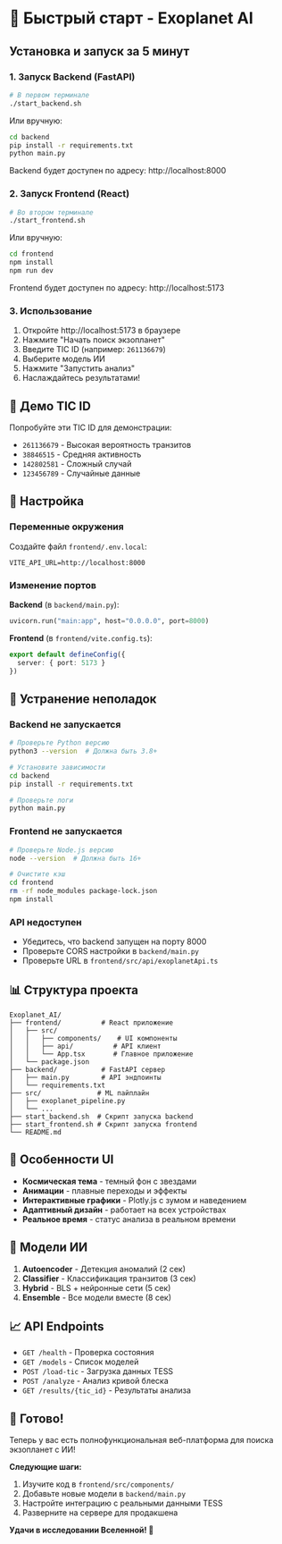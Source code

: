 # 🚀 Быстрый старт - Exoplanet AI

## Установка и запуск за 5 минут

### 1. Запуск Backend (FastAPI)

```bash
# В первом терминале
./start_backend.sh
```

Или вручную:
```bash
cd backend
pip install -r requirements.txt
python main.py
```

Backend будет доступен по адресу: http://localhost:8000

### 2. Запуск Frontend (React)

```bash
# Во втором терминале
./start_frontend.sh
```

Или вручную:
```bash
cd frontend
npm install
npm run dev
```

Frontend будет доступен по адресу: http://localhost:5173

### 3. Использование

1. Откройте http://localhost:5173 в браузере
2. Нажмите "Начать поиск экзопланет"
3. Введите TIC ID (например: `261136679`)
4. Выберите модель ИИ
5. Нажмите "Запустить анализ"
6. Наслаждайтесь результатами!

## 🎯 Демо TIC ID

Попробуйте эти TIC ID для демонстрации:
- `261136679` - Высокая вероятность транзитов
- `38846515` - Средняя активность
- `142802581` - Сложный случай
- `123456789` - Случайные данные

## 🔧 Настройка

### Переменные окружения

Создайте файл `frontend/.env.local`:
```
VITE_API_URL=http://localhost:8000
```

### Изменение портов

**Backend** (в `backend/main.py`):
```python
uvicorn.run("main:app", host="0.0.0.0", port=8000)
```

**Frontend** (в `frontend/vite.config.ts`):
```typescript
export default defineConfig({
  server: { port: 5173 }
})
```

## 🐛 Устранение неполадок

### Backend не запускается
```bash
# Проверьте Python версию
python3 --version  # Должна быть 3.8+

# Установите зависимости
cd backend
pip install -r requirements.txt

# Проверьте логи
python main.py
```

### Frontend не запускается
```bash
# Проверьте Node.js версию
node --version  # Должна быть 16+

# Очистите кэш
cd frontend
rm -rf node_modules package-lock.json
npm install
```

### API недоступен
- Убедитесь, что backend запущен на порту 8000
- Проверьте CORS настройки в `backend/main.py`
- Проверьте URL в `frontend/src/api/exoplanetApi.ts`

## 📊 Структура проекта

```
Exoplanet_AI/
├── frontend/          # React приложение
│   ├── src/
│   │   ├── components/    # UI компоненты
│   │   ├── api/          # API клиент
│   │   └── App.tsx       # Главное приложение
│   └── package.json
├── backend/           # FastAPI сервер
│   ├── main.py        # API эндпоинты
│   └── requirements.txt
├── src/              # ML пайплайн
│   ├── exoplanet_pipeline.py
│   └── ...
├── start_backend.sh  # Скрипт запуска backend
├── start_frontend.sh # Скрипт запуска frontend
└── README.md
```

## 🎨 Особенности UI

- **Космическая тема** - темный фон с звездами
- **Анимации** - плавные переходы и эффекты
- **Интерактивные графики** - Plotly.js с зумом и наведением
- **Адаптивный дизайн** - работает на всех устройствах
- **Реальное время** - статус анализа в реальном времени

## 🔬 Модели ИИ

1. **Autoencoder** - Детекция аномалий (2 сек)
2. **Classifier** - Классификация транзитов (3 сек)
3. **Hybrid** - BLS + нейронные сети (5 сек)
4. **Ensemble** - Все модели вместе (8 сек)

## 📈 API Endpoints

- `GET /health` - Проверка состояния
- `GET /models` - Список моделей
- `POST /load-tic` - Загрузка данных TESS
- `POST /analyze` - Анализ кривой блеска
- `GET /results/{tic_id}` - Результаты анализа

## 🚀 Готово!

Теперь у вас есть полнофункциональная веб-платформа для поиска экзопланет с ИИ!

**Следующие шаги:**
1. Изучите код в `frontend/src/components/`
2. Добавьте новые модели в `backend/main.py`
3. Настройте интеграцию с реальными данными TESS
4. Разверните на сервере для продакшена

**Удачи в исследовании Вселенной! 🌌**